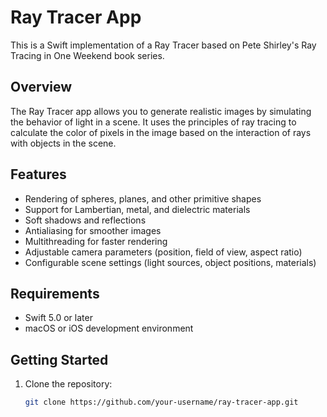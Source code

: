 # Ray Tracer App

This is a Swift implementation of a Ray Tracer based on Pete Shirley's Ray Tracing in One Weekend book series.

## Overview

The Ray Tracer app allows you to generate realistic images by simulating the behavior of light in a scene. It uses the principles of ray tracing to calculate the color of pixels in the image based on the interaction of rays with objects in the scene.

## Features

- Rendering of spheres, planes, and other primitive shapes
- Support for Lambertian, metal, and dielectric materials
- Soft shadows and reflections
- Antialiasing for smoother images
- Multithreading for faster rendering
- Adjustable camera parameters (position, field of view, aspect ratio)
- Configurable scene settings (light sources, object positions, materials)

## Requirements

- Swift 5.0 or later
- macOS or iOS development environment

## Getting Started

1. Clone the repository:

   ```bash
   git clone https://github.com/your-username/ray-tracer-app.git
